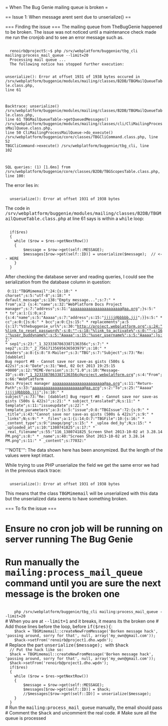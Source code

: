= When The Bug Genie mailing queue is broken =

== Issue 1: When message arent sent due to unserialize() ==

=== Finding the issue ===
The mailing queue from TheBugGenie happened to be broken. The issue was not noticed until a maintenance check made me run the cronjob and to see an error message such as.

<code>
  renoirb@project5:~$ php /srv/webplatform/buggenie/tbg_cli mailing:process_mail_queue --limit=20
  Processing mail queue ... 
  The following notice has stopped further execution:
  
  unserialize(): Error at offset 1931 of 1938 bytes
  occured in
  /srv/webplatform/buggenie/modules/mailing/classes/B2DB/TBGMailQueueTable.class.php, line 61
  
  Backtrace:
  unserialize() /srv/webplatform/buggenie/modules/mailing/classes/B2DB/TBGMailQueueTable.class.php, line 61
  TBGMailQueueTable->getQueuedMessages()
  /srv/webplatform/buggenie/modules/mailing/classes/cli/CliMailingProcessMailQueue.class.php, line 50
  CliMailingProcessMailQueue->do_execute()
  /srv/webplatform/buggenie/core/classes/TBGCliCommand.class.php, line 52
  TBGCliCommand->execute()
  /srv/webplatform/buggenie/tbg_cli, line 102
  
  SQL queries:
  (1) [1.6ms] from /srv/webplatform/buggenie/core/classes/B2DB/TBGScopesTable.class.php, line 100:
 </code>

The error lies in:

<code>
  unserialize(): Error at offset 1931 of 1938 bytes
</code>

The code in <tt>/srv/webplatform/buggenie/modules/mailing/classes/B2DB/TBGMailQueueTable.class.php</tt> at line 61 says is within a <tt>while</tt> loop:

<code>
  if($res)
  {
    while ($row = $res->getNextRow())
    {
        $message = $row->get(self::MESSAGE);
        $messages[$row->get(self::ID)] = unserialize($message);  // <-- HERE
    }
  }
</code>

After checking the database server and reading queries, I could see the serialization from the database column in question:

<code><nowiki>
    O:11:"TBGMimemail":24:{s:10:" * charset";s:5:"utf-8";s:18:" * default_message";s:138:"<!DOCTYPE HTML PUBLIC "-//W3C//DTD HTML 4.0 Transitional//EN"><html><title>The Bug Genie email</title><body>Empty message...</body></html>";s:7:" * from";a:2 {s:4:"name";s:32:"WebPlatform Docs Project manager";s:7:"address";s:31:"aaaaaaaaaaaaaaaaaaaaaaa@aa.org";}s:5:" * to";a:1:{i:0;a:2 {s:4:"name";s:5:"Aaaaa";s:7:"address";s:15:"jjjjj@bbbbb.jjj";}}s:5:" * cc";a:0:{}s:6:" * bcc";a:0:{}s:15:" * replacements";a:5 {s:17:"%thebuggenie_url%";s:30:"http://project.webplatform.org";s:24:"%link_to_reset_password%";s:0:"";s:18:"%link_to_activate%";s:0:"";s:16:"%user_buddyname%";s:5:"Aaaaa";s:15:"%user_username%";s:5:"Aaaaa";}s:7:" * sep1";s:23:"_1_3233387863387136356c";s:7:" * sep2";s:23:"_2_75617135695636503979";s:10:" * headers";a:8:{s:8:"X-Mailer";s:3:"TBG";s:7:"Subject";s:73:"Re: [dabblet] Bug report #8 - Cannot save nor save-as gists (500s & 422s)";s:4:"Date";s:31:"Wed, 02 Oct 2013 19:25:15 +0000";s:12:"MIME-Version";s:3:"1.0";s:10:"Message-ID";s:49:"<_1_3233387863387136356c@project.webplatform.org>";s:4:"From";s:66:"WebPlatform Docs Project manager <aaaaaaaaaaaaaaaaaaaaaaa@aa.org>";s:11:"Return-Path";s:33:"<aaaaaaaaaaaaaaaaaaaaaaa@aa.org>";s:2:"To";s:25:""Aaaaa" <jjjjj@bbbbb.jjj>";}s:10:" * subject";s:73:"Re: [dabblet] Bug report #8 - Cannot save nor save-as gists (500s & 422s)";s:21:" * subject_translated";N;s:11:" * template";s:11:"issueupdate";s:22:" * template_parameters";a:3:{s:5:"issue";O:8:"TBGIssue":72:{s:9:" * _title";s:43:"Cannot save nor save-as gists (500s & 422s)";s:9:" * _links";N;s:9:" * _files";a:1:{i:14;O:7:"TBGFile":10:{s:16:" * _content_type";s:9:"image/png";s:15:" * _uploa
ded_by";N;s:15:" * _uploaded_at";s:10:"1380741825";s:17:" * _real_filename";s:55:"116_1380741825_Screen Shot 2013-10-02 at 3.28.14 PM.png";s:8:" * _name";s:40:"Screen Shot 2013-10-02 at 3.28.14 PM.png";s:11:" * _content";s:77032:"
</nowiki></code>

'''NOTE''': The data shown here has been anonymized. But the length of the values were kept intact.

While trying to use PHP unserialize the field we get the same error we had in the previous stack trace:

<code>
  unserialize(): Error at offset 1931 of 1938 bytes
</code>

This means that the class <tt>TBGMimemail</tt> will be unserialized with this data but the unserialized data seems to have something broken.


=== To fix the issue ===
# Ensure no cron job will be running on server running The Bug Genie
# Run manually the <tt>mailing:process_mail_queue</tt> command until you are sure the next message is the broken one
<code>
    php /srv/webplatform/buggenie/tbg_cli mailing:process_mail_queue --limit=20
</code>
# When you are at <tt>--limit=1</tt> and it breaks, it means its the broken one
# Add those lines before the loop, before <tt>if($res){</tt>:
<code>
    $hack = TBGMimemail::createNewFromMessage('Borken message hack', 'passing around, sorry for that', null, array('my_own@gmail.com'));
    $hack->setFrom('renoirb@project1.dho.wpdn');
</code>
# Replace the part <tt>unserialize($message); </tt> with <tt>$hack</tt>
<code>
  // Put the hack like so:
  $hack = TBGMimemail::createNewFromMessage('Borken message hack', 'passing around, sorry for that', null, array('my_own@gmail.com'));
  $hack->setFrom('renoirb@project1.dho.wpdn');
  if($res)
  {
    while ($row = $res->getNextRow())
    {
        $message = $row->get(self::MESSAGE);
        $messages[$row->get(self::ID)] = $hack;
        //$messages[$row->get(self::ID)] = unserialize($message);
    }
  }
</code>
# Run the <tt>mailing:process_mail_queue</tt> manually, the email should pass
# Comment the <tt>$hack</tt> and uncomment the real code.
# Make sure all the queue is processed